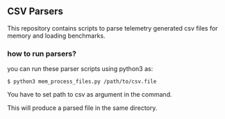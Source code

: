 ## CSV Parsers
This repository contains scripts to parse telemetry generated csv files for memory and loading benchmarks.

### how to run parsers?
you can run these parser scripts using python3 as:
```terminal
$ python3 mem_process_files.py /path/to/csv.file
```
You have to set path to csv as argument in the command.

This will produce a parsed file in the same directory.

